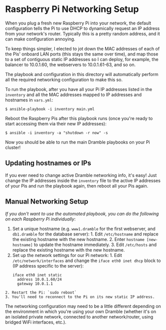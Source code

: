 # Raspberry Pi Networking Setup

When you plug a fresh new Raspberry Pi into your network, the default configuration tells the Pi to use DHCP to dynamically request an IP address from your network's router. Typically this is a pretty random address, and it can make configuration annoying.

To keep things simpler, I elected to jot down the MAC addresses of each of the Pis' onboard LAN ports (this stays the same over time), and map those to a set of contiguous static IP addresses so I can deploy, for example, the balancer to 10.0.1.60, the webservers to 10.0.1.61-63, and so on.

The playbook and configuration in this directory will automatically perform all the required networking configuration to make this so.

To run the playbook, after you have all your Pi IP addresses listed in the `inventory` and all the MAC addresses mapped to IP addresses and hostnames in `vars.yml`:

    $ ansible-playbook -i inventory main.yml

Reboot the Raspberry Pis after this playbook runs (once you're ready to start accessing them via their new IP addresses):

    $ ansible -i inventory -a "shutdown -r now" -s

Now you should be able to run the main Dramble playbooks on your Pi cluster!

## Updating hostnames or IPs

If you ever need to change active Dramble networking info, it's easy! Just change the IP addresses inside the `inventory` file to the active IP addresses of your Pis and run the playbook again, then reboot all your Pis again.

## Manual Networking Setup

_If you don't want to use the automated playbook, you can do the following on each Raspberry Pi individually_:

  1. Set a unique hostname (e.g. `www1.dramble` for the first webserver, and `db1.dramble` for the database server):
    1. Edit `/etc/hostname` and replace the existing hostname with the new hostname.
    2. Enter `hostname [new-hostname]` to update the hostname immediately.
    3. Edit `/etc/hosts` and replace the existing hostname with the new hostname.
  2. Set up the network settings for our Pi network:
    1. Edit `/etc/network/interfaces` and change the `iface eth0 inet dhcp` block to (IP address specific to the server):
        ```
        iface eth0 inet static
          address 10.0.1.60/24
          gateway 10.0.1.1
        ```
    2. Restart the Pi: `sudo reboot`
    3. You'll need to reconnect to the Pi on its new static IP address.

The networking configuration may need to be a little different depending on the environment in which you're using your own Dramble (whether it's on an isolated private network, connected to another network/router, using bridged WiFi interfaces, etc.).
